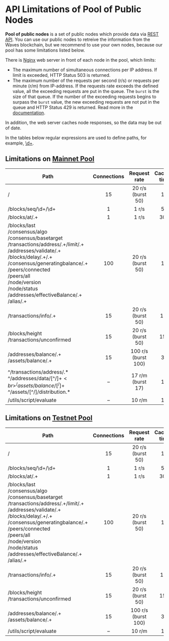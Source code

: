 # API Limitations of Pool of Public Nodes

**Pool of public nodes** is a set of public nodes which provide data via [REST API](/en/waves-node/node-api/). You can use our public nodes to retreive the information from the Waves blockchain, but we recommend to use your own nodes, because our pool has some limitations listed below.

There is <a href="https://www.nginx.com">Nginx</a> web server in front of each node in the pool, which limits:
* The maximum number of simultaneous connections per IP address. If limit is exceeded, HTTP Status 503 is returned.
* The maximum number of the requests per second (r/s) or requests per minute (r/m) from IP-address. If the requests rate exceeds the defined value, all the exceeding requests are put in the queue. The `burst` is the size of that queue. If the number of the exceeding requests begins to surpass the `burst` value, the new exceeding requests are not put in the queue and HTTP Status 429 is returned. Read more in the <a href="http://nginx.org/en/docs/http/ngx_http_limit_req_module.html">documentation</a>.</li></ul>

In addition, the web server caches node responses, so the data may be out of date.

In the tables below regular expressions are used to define paths, for example, <a href="https://stackoverflow.com/questions/2841550/what-does-d-mean-in-regular-expression-terms">\d+</a>.</li>

## Limitations on [Mainnet Pool](https://nodes.wavesnodes.com/)

| Path | Connections | Request rate | Caching time |
| --- | :---: | :---: | :---: |
| / | 15 | 20 r/s (burst 50) | 1 s |
| /blocks/seq/\d+/\d+ | 1 | 1 r/s | 5 s |
| /blocks/at/.+ | 1 | 1 r/s | 30 s |
|/blocks/last<br/>/consensus/algo<br/>/consensus/basetarget<br/>/transactions/address/.+/limit/.+<br/>/addresses/validate/.+<br/>/blocks/delay/.+/.+<br/>/consensus/generatingbalance/.+<br/>/peers/connected<br/>/peers/all<br/>/node/version<br/>/node/status<br/>/addresses/effectiveBalance/.+<br/>/alias/.+ | 100| 20 r/s (burst 50) | 1 s |
| /transactions/info/.+ | 15 | 20 r/s (burst 50) | 1 m |
| /blocks/height<br/>/transactions/unconfirmed | 15 | 20 r/s (burst 50) | 15 s |
| /addresses/balance/.+<br/>/assets/balance/.+ | 15 | 100 r/s (burst 100) | 3 s |
| ^/transactions/address/.\*<br/>^/addresses/data/[^/]+$<br>^/assets/balance/[^/]+$<br>^/assets/[^/]/distribution.\* | – | 17 r/m (burst 17) | 1 s |
| /utils/script/evaluate | – | 10 r/m | 1 s |

## Limitations on [Testnet Pool](https://nodes-testnet.wavesnodes.com/)

| Path | Connections | Request rate | Caching time |
| --- | :---: | :---: | :---: |
| / | 15 | 20 r/s (burst 50) | 1 s |
| /blocks/seq/\d+/\d+ | 1 | 1 r/s | 5 s |
| /blocks/at/.+ | 1 | 1 r/s | 30 s |
|/blocks/last<br/>/consensus/algo<br/>/consensus/basetarget<br/>/transactions/address/.+/limit/.+<br/>/addresses/validate/.+<br/>/blocks/delay/.+/.+<br/>/consensus/generatingbalance/.+<br/>/peers/connected<br/>/peers/all<br/>/node/version<br/>/node/status<br/>/addresses/effectiveBalance/.+<br/>/alias/.+ | 100| 20 r/s (burst 50) | 1 s |
| /transactions/info/.+ | 15 | 20 r/s (burst 50) | 1 m |
| /blocks/height<br/>/transactions/unconfirmed | 15 | 20 r/s (burst 50) | 15 s |
| /addresses/balance/.+<br/>/assets/balance/.+ | 15 | 100 r/s (burst 100) | 3 s |
| /utils/script/evaluate | – | 10 r/m | 1 s |
